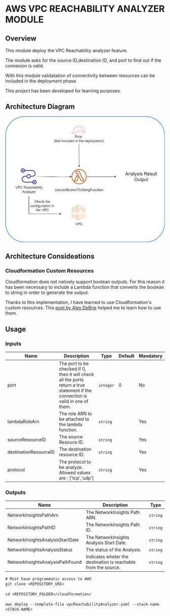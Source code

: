 # AWS VPC REACHABILITY ANALYZER MODULE

## Overview
This module deploy the VPC Reachability analyzer feature.

The module asks for the source ID,destination ID, and port to find out if the connexion is valid.

With this module validatation of connectivity between resources can be included in the deployment phase.

This project has been developed for learning purposes.


## Architecture Diagram
![Architecture Diagram](./documentation/images/architecture_diagram.png)

## Architecture Consideations

### Cloudformation Custom Resources
Cloudformation does not natively support boolean outputs. For this reason it has been necessary to include a Lambda function that converts the boolean to string in order to generate the output.

Thanks to this implementation, I have learned to use Cloudformation's custom resources. This [post by Alex DeBrie](https://www.alexdebrie.com/posts/cloudformation-custom-resources/) helped me to learn how to use them.

## Usage
### Inputs

|Name|Description|Type|Default|Mandatory| 
|----|-----------|----|-------|---------|
|port|The port to be checked.If 0, then it will check all the ports return a true statement if the connection is valid in one of them.|`integer`|0|No|
|lambdaRoleArn|The role ARN to be attached to the lambda function.|`string`||Yes|
|sourceResourceID|The source Resouce ID.|`string`||Yes|
|destinationResourceID|The destination resource ID.|`string`||Yes|
|protocol|The protocol to be analyze. Allowed values are : ['tcp','udp'] |`string`||Yes|


### Outputs

|Name|Description|Type|
|----|-----------|----|
|NetworkInsightsPathArn|The NetworkInsights Path ARN.|`string`|
|NetworkInsightsPathID|The NetworkInsights Path ID.|`string`|
|NetworkInsightsAnalysisStartDate|The NetworkInsights Analysis Start Date.|`string`|
|NetworkInsightsAnalysisStatus|The status of the Analysis.|`string`|
|NetworkInsightsAnalysisPathFound|Indicates wheter the destination is reachable from the source.|`string`|


```hcl
# Must have programmatic access to AWS
git clone <REPOSITORY_URI>

cd <REPOSITORY_FOLDER>/cloudformation/

aws deploy --template-file vpcReachabilityAnalyzer.yaml --stack-name <STACK-NAME>
```
